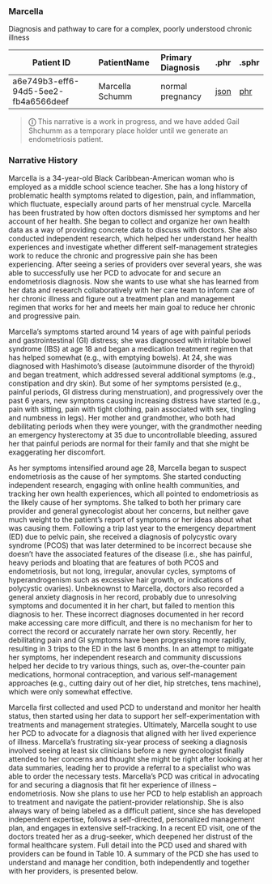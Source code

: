 ### Marcella
Diagnosis and pathway to care for a complex, poorly understood chronic illness


| Patient ID | PatientName   | Primary Diagnosis  | .phr | .sphr |
| ------------- | :-------- | :-------- | :-------- | :-------- | 
| a6e749b3-eff6-94d5-5ee2-fb4a6566deef |Marcella Schumm	| normal pregnancy|	[json](file:///Users/awatson/Code/implementation-guides/standard-patient-health-record-ig/output/Marcella_Schumm_a6e749b3-eff6-94d5-5ee2-fb4a6566deef.json) |	[phr](file:///Users/awatson/Code/implementation-guides/standard-patient-health-record-ig/output/Marcella_Schumm_a6e749b3-eff6-94d5-5ee2-fb4a6566deef.json) |

> **&#9432;**  This narrative is a work in progress, and we have added Gail Shchumm as a temporary place holder until we generate an endometriosis patient.  


### Narrative History

Marcella is a 34-year-old Black Caribbean-American woman who is employed as a middle school science teacher. She has a long history of problematic health symptoms related to digestion, pain, and inflammation, which fluctuate, especially around parts of her menstrual cycle. Marcella has been frustrated by how often doctors dismissed her symptoms and her account of her health. She began to collect and organize her own health data as a way of providing concrete data to discuss with doctors. She also conducted independent research, which helped her understand her health experiences and investigate whether different self-management strategies work to reduce the chronic and progressive pain she has been experiencing. After seeing a series of providers over several years, she was able to successfully use her PCD to advocate for and secure an endometriosis diagnosis. Now she wants to use what she has learned from her data and research collaboratively with her care team to inform care of her chronic illness and figure out a treatment plan and management regimen that works for her and meets her main goal to reduce her chronic and progressive pain. 

Marcella’s symptoms started around 14 years of age with painful periods and gastrointestinal (GI) distress; she was diagnosed with irritable bowel syndrome (IBS) at age 18 and began a medication treatment regimen that has helped somewhat (e.g., with emptying bowels). At 24, she was diagnosed with Hashimoto’s disease (autoimmune disorder of the thyroid) and began treatment, which addressed several additional symptoms (e.g., constipation and dry skin). But some of her symptoms persisted (e.g., painful periods, GI distress during menstruation), and progressively over the past 6 years, new symptoms causing increasing distress have started (e.g., pain with sitting, pain with tight clothing, pain associated with sex, tingling and numbness in legs). Her mother and grandmother, who both had debilitating periods when they were younger, with the grandmother needing an emergency hysterectomy at 35 due to uncontrollable bleeding, assured her that painful periods are normal for their family and that she might be exaggerating her discomfort. 

As her symptoms intensified around age 28, Marcella began to suspect endometriosis as the cause of her symptoms. She started conducting independent research, engaging with online health communities, and tracking her own health experiences, which all pointed to endometriosis as the likely cause of her symptoms. She talked to both her primary care provider and general gynecologist about her concerns, but neither gave much weight to the patient’s report of symptoms or her ideas about what was causing them. Following a trip last year to the emergency department (ED) due to pelvic pain, she received a diagnosis of polycystic ovary syndrome (PCOS) that was later determined to be incorrect because she doesn’t have the associated features of the disease (i.e., she has painful, heavy periods and bloating that are features of both PCOS and endometriosis, but not long, irregular, anovular cycles, symptoms of hyperandrogenism such as excessive hair growth, or indications of polycystic ovaries). Unbeknownst to Marcella, doctors also recorded a general anxiety diagnosis in her record, probably due to unresolving symptoms and documented it in her chart, but failed to mention this diagnosis to her. These incorrect diagnoses documented in her record make accessing care more difficult, and there is no mechanism for her to correct the record or accurately narrate her own story. Recently, her debilitating pain and GI symptoms have been progressing more rapidly, resulting in 3 trips to the ED in the last 6 months. In an attempt to mitigate her symptoms, her independent research and community discussions helped her decide to try various things, such as, over-the-counter pain medications, hormonal contraception, and various self-management approaches (e.g., cutting dairy out of her diet, hip stretches, tens machine), which were only somewhat effective. 

Marcella first collected and used PCD to understand and monitor her health status, then started using her data to support her self-experimentation with treatments and management strategies. Ultimately, Marcella sought to use her PCD to advocate for a diagnosis that aligned with her lived experience of illness. Marcella’s frustrating six-year process of seeking a diagnosis involved seeing at least six clinicians before a new gynecologist finally attended to her concerns and thought she might be right after looking at her data summaries, leading her to provide a referral to a specialist who was able to order the necessary tests. Marcella’s PCD was critical in advocating for and securing a diagnosis that fit her experience of illness – endometriosis. Now she plans to use her PCD to help establish an approach to treatment and navigate the patient-provider relationship. She is also always wary of being labeled as a difficult patient, since she has developed independent expertise, follows a self-directed, personalized management plan, and engages in extensive self-tracking. In a recent ED visit, one of the doctors treated her as a drug-seeker, which deepened her distrust of the formal healthcare system. Full detail into the PCD used and shared with providers can be found in Table 10. A summary of the PCD she has used to understand and manage her condition, both independently and together with her providers, is presented below.
